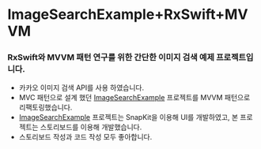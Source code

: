 
# ImageSearchExample+RxSwift+MVVM

### RxSwift와 MVVM 패턴 연구를 위한 간단한 이미지 검색 예제 프로젝트입니다.
- 카카오 이미지 검색 API를 사용 하였습니다.
- MVC 패턴으로 설계 했던 [ImageSearchExample](https://github.com/pcugogo/ImageSearchExample) 프로젝트를 MVVM 패턴으로 리팩토링했습니다.
- [ImageSearchExample](https://github.com/pcugogo/ImageSearchExample) 프로젝트는 SnapKit을 이용해 UI를 개발하였고, 본 프로젝트는 스토리보드를 이용해 개발했습니다.
 - 스토리보드 작성과 코드 작성 모두 좋아합니다.